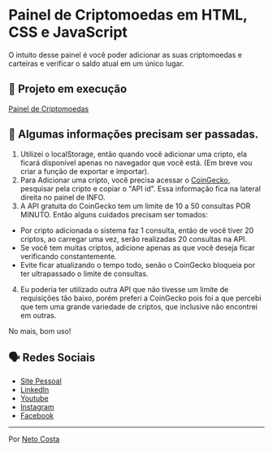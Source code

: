 # Painel de Criptomoedas em HTML, CSS e JavaScript

O intuito desse painel é você poder adicionar as suas criptomoedas e carteiras e verificar o saldo atual em um único lugar.

## 🚀 Projeto em execução

[Painel de Criptomoedas](https://netocosta.com.br/projetos/painel_de_criptos/)

## 🚀 Algumas informações precisam ser passadas.

1. Utilizei o localStorage, então quando você adicionar uma cripto, ela ficará disponível apenas no navegador que você está. (Em breve vou criar a função de exportar e importar).
2. Para Adicionar uma cripto, você precisa acessar o [CoinGecko](https://www.coingecko.com/), pesquisar pela cripto e copiar o "API id". Essa informação fica na lateral direita no painel de INFO.
3. A API gratuita do CoinGecko tem um limite de 10 a 50 consultas POR MINUTO. Então alguns cuidados precisam ser tomados:
* Por cripto adicionada o sistema faz 1 consulta, então de você tiver 20 criptos, ao carregar uma vez, serão realizadas 20 consultas na API.
* Se você tem muitas criptos, adicione apenas as que você deseja ficar verificando constantemente. 
* Evite ficar atualizando o tempo todo, senão o CoinGecko bloqueia por ter ultrapassado o limite de consultas.
4. Eu poderia ter utilizado outra API que não tivesse um limite de requisições tão baixo, porém preferi a CoinGecko pois foi a que percebi que tem uma grande variedade de criptos, que inclusive não encontrei em outras.

No mais, bom uso!

## 🗣️ Redes Sociais

* [Site Pessoal](https://www.netocosta.com.br)
* [LinkedIn](https://www.linkedin.com/in/netocostajp/)
* [Youtube](https://www.youtube.com/c/NetoCostajp)
* [Instagram](https://www.instagram.com/netocostajp/)
* [Facebook](https://www.facebook.com/netocostajp/)

---
Por [Neto Costa](https://github.com/netocosta/)
